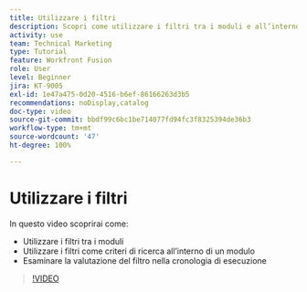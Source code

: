 ```yaml
---
title: Utilizzare i filtri
description: Scopri come utilizzare i filtri tra i moduli e all’interno di questi e come rivedere la cronologia di esecuzione, il tutto in  [!DNL Adobe Workfront Fusion].
activity: use
team: Technical Marketing
type: Tutorial
feature: Workfront Fusion
role: User
level: Beginner
jira: KT-9005
exl-id: 1e47a475-0d20-4516-b6ef-86166263d3b5
recommendations: noDisplay,catalog
doc-type: video
source-git-commit: bbdf99c6bc1be714077fd94fc3f8325394de36b3
workflow-type: tm+mt
source-wordcount: '47'
ht-degree: 100%

---
```


# Utilizzare i filtri

In questo video scoprirai come:

* Utilizzare i filtri tra i moduli
* Utilizzare i filtri come criteri di ricerca all’interno di un modulo
* Esaminare la valutazione del filtro nella cronologia di esecuzione

>[!VIDEO](https://video.tv.adobe.com/v/335265/?quality=12&learn=on&enablevpops=1)
